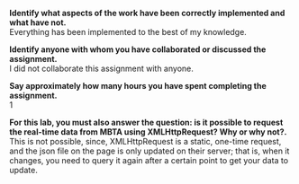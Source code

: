 **Identify what aspects of the work have been correctly implemented and what have not.**  
Everything has been implemented to the best of my knowledge.

**Identify anyone with whom you have collaborated or discussed the assignment.**  
I did not collaborate this assignment with anyone.

**Say approximately how many hours you have spent completing the assignment.**  
1

**For this lab, you must also answer the question: is it possible to request the real-time data from MBTA using XMLHttpRequest? Why or why not?.**  
This is not possible, since, XMLHttpRequest is a static, one-time request, and the json file on the page is only updated on their server; that is, when it changes, you need to query it again after a certain point to get your data to update.

